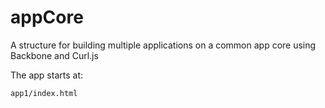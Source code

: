 appCore
=======

A structure for building multiple applications on a common app core using Backbone and Curl.js

The app starts at:

    app1/index.html